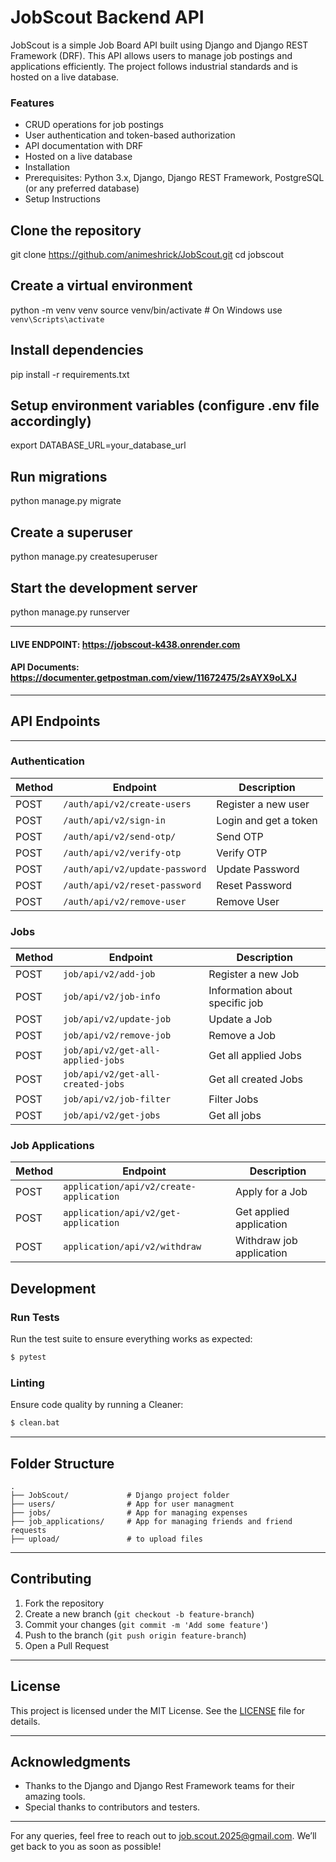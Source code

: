 # JobScout Backend API

JobScout is a simple Job Board API built using Django and Django REST Framework (DRF). This API allows users to manage job postings and applications efficiently. The project follows industrial standards and is hosted on a live database.

### Features

- CRUD operations for job postings
- User authentication and token-based authorization
- API documentation with DRF
- Hosted on a live database
- Installation
- Prerequisites: Python 3.x, Django, Django REST Framework, PostgreSQL (or any preferred database)
- Setup Instructions

## Clone the repository
git clone https://github.com/animeshrick/JobScout.git
cd jobscout

## Create a virtual environment
python -m venv venv
source venv/bin/activate  # On Windows use `venv\Scripts\activate`

## Install dependencies
pip install -r requirements.txt

## Setup environment variables (configure .env file accordingly)
export DATABASE_URL=your_database_url

## Run migrations
python manage.py migrate

## Create a superuser
python manage.py createsuperuser

## Start the development server
python manage.py runserver

---

#### LIVE ENDPOINT: https://jobscout-k438.onrender.com
#### API Documents: https://documenter.getpostman.com/view/11672475/2sAYX9oLXJ


---

## API Endpoints

---

### Authentication

| Method | Endpoint                       | Description           |
|--------|--------------------------------|-----------------------|
| POST   | `/auth/api/v2/create-users`    | Register a new user   |
| POST   | `/auth/api/v2/sign-in`         | Login and get a token |
| POST   | `/auth/api/v2/send-otp/`       | Send OTP              |
| POST   | `/auth/api/v2/verify-otp`      | Verify OTP            |
| POST   | `/auth/api/v2/update-password` | Update Password       |
| POST   | `/auth/api/v2/reset-password`  | Reset Password        |
| POST   | `/auth/api/v2/remove-user`     | Remove User           |

### Jobs

| Method | Endpoint                            | Description                    |
|--------|-------------------------------------|--------------------------------|
| POST   | `job/api/v2/add-job`                | Register a new Job             |
| POST   | `job/api/v2/job-info`               | Information about specific job |
| POST   | `job/api/v2/update-job`             | Update a Job                   |
| POST   | `job/api/v2/remove-job`             | Remove a Job                   |
| POST   | `job/api/v2/get-all-applied-jobs`   | Get all applied Jobs           |
| POST   | `job/api/v2/get-all-created-jobs`   | Get all created Jobs           |
| POST   | `job/api/v2/job-filter`             | Filter Jobs                    |
| POST   | `job/api/v2/get-jobs`               | Get all jobs                   |

### Job Applications

| Method | Endpoint                                          | Description              |
|--------|---------------------------------------------------|--------------------------|
| POST   | `application/api/v2/create-application`           | Apply for a Job          |
| POST   | `application/api/v2/get-application`              | Get applied application  |
| POST   | `application/api/v2/withdraw`                     | Withdraw job application |


## Development

### Run Tests

Run the test suite to ensure everything works as expected:

```bash
$ pytest
```

### Linting

Ensure code quality by running a Cleaner:

```bash
$ clean.bat
```

---


## Folder Structure

```
.
├── JobScout/             # Django project folder
├── users/                # App for user managment
├── jobs/                 # App for managing expenses
├── job_applications/     # App for managing friends and friend requests
├── upload/               # to upload files
```

---

## Contributing

1. Fork the repository
2. Create a new branch (`git checkout -b feature-branch`)
3. Commit your changes (`git commit -m 'Add some feature'`)
4. Push to the branch (`git push origin feature-branch`)
5. Open a Pull Request

---
## License

This project is licensed under the MIT License. See the [LICENSE](LICENSE) file for details.

---

## Acknowledgments

- Thanks to the Django and Django Rest Framework teams for their amazing tools.
- Special thanks to contributors and testers.

---

For any queries, feel free to reach out to job.scout.2025@gmail.com. We’ll get back to you as soon as possible!
